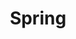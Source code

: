 ---
title: "Spring"
layout: sub-category
permalink: /it/spring/
author_profile: true
sidebar_main: true
taxonomy: Spring
---